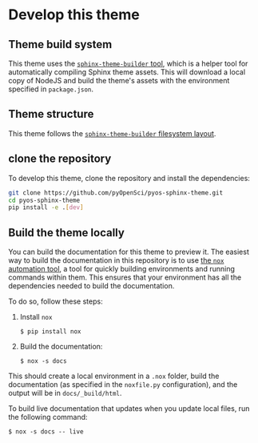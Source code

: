 # Develop this theme

## Theme build system

This theme uses the [`sphinx-theme-builder` tool](https://github.com/pradyunsg/sphinx-theme-builder), which is a helper tool for automatically compiling Sphinx theme assets.
This will download a local copy of NodeJS and build the theme's assets with the environment specified in `package.json`.

## Theme structure

This theme follows the [`sphinx-theme-builder` filesystem layout](https://sphinx-theme-builder.readthedocs.io/en/latest/filesystem-layout/).

## clone the repository

To develop this theme, clone the repository and install the dependencies:

```bash
git clone https://github.com/pyOpenSci/pyos-sphinx-theme.git
cd pyos-sphinx-theme
pip install -e .[dev]
```

## Build the theme locally

You can build the documentation for this theme to preview it.
The easiest way to build the documentation in this repository is to use [the `nox` automation tool](https://nox.thea.codes/), a tool for quickly building environments and running commands within them.
This ensures that your environment has all the dependencies needed to build the documentation.

To do so, follow these steps:

1. Install `nox`

   ```console
   $ pip install nox
   ```
2. Build the documentation:

   ```console
   $ nox -s docs
   ```

This should create a local environment in a `.nox` folder, build the documentation (as specified in the `noxfile.py` configuration), and the output will be in `docs/_build/html`.

To build live documentation that updates when you update local files, run the following command:

```console
$ nox -s docs -- live
```

